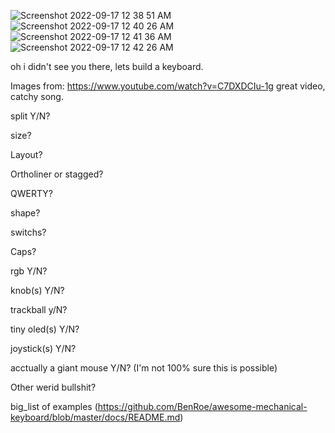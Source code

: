 ![Screenshot 2022-09-17 12 38 51 AM](https://user-images.githubusercontent.com/113202399/190840984-971d4a43-5651-4f63-8376-fe71ed602d3d.png)
![Screenshot 2022-09-17 12 40 26 AM](https://user-images.githubusercontent.com/113202399/190840986-f200b059-21f2-4f6b-8c39-f298e8ede6ba.png)
![Screenshot 2022-09-17 12 41 36 AM](https://user-images.githubusercontent.com/113202399/190840989-75555f0a-8a07-465f-bbc7-1e46c9889cff.png)
![Screenshot 2022-09-17 12 42 26 AM](https://user-images.githubusercontent.com/113202399/190840997-6bc06d2c-a52a-4fac-81f5-d488019c58c5.png)

oh i didn't see you there, lets build a keyboard.



Images from:
https://www.youtube.com/watch?v=C7DXDCIu-1g
great video, catchy song.

split Y/N?

size?

Layout?

Ortholiner or stagged?

QWERTY?

shape?

switchs?

Caps?

rgb Y/N?

knob(s) Y/N?

trackball y/N?

tiny oled(s) Y/N?

joystick(s) Y/N?

acctually a giant mouse Y/N? (I'm not 100% sure this is possible)

Other werid bullshit?

big_list of examples (https://github.com/BenRoe/awesome-mechanical-keyboard/blob/master/docs/README.md)
